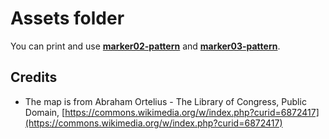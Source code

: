# Assets folder
You can print and use **[marker02-pattern](marker02-pattern.png)** and **[marker03-pattern](marker03-pattern.png)**.

## Credits
* The map is from Abraham Ortelius - The Library of Congress, Public Domain, [https://commons.wikimedia.org/w/index.php?curid=6872417](https://commons.wikimedia.org/w/index.php?curid=6872417)
